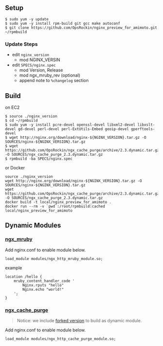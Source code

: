 

## Setup

```
$ sudo yum -y update
$ sudo yum -y install rpm-build git gcc make autoconf
$ git clone https://github.com/OpsRockin/nginx_preview_for_amimoto.git ~/rpmbuild
```

### Update Steps

- edit `nginx_version`
  - mod NGINX_VERSIN
- edit `SPECS/nginx.spec`
  - mod Version, Release
  - mod ngx_mruby_rev (optional)
  - append note to `%changelog` section

## Build

on EC2

```
$ source ./nginx_version
$ cd ~/rpmbuild
$ sudo yum -y install pcre-devel openssl-devel libxml2-devel libxslt-devel gd-devel perl-devel perl-ExtUtils-Embed geoip-devel gperftools-devel
$ wget http://nginx.org/download/nginx-${NGINX_VERSION}.tar.gz -O SOURCES/nginx-${NGINX_VERSION}.tar.gz
$ wget https://github.com/OpsRockin/ngx_cache_purge/archive/2.3.dynamic.tar.gz -O SOURCES/ngx_cache_purge_2.3.dynamic.tar.gz
$ rpmbuild -ba SPECS/nginx.spec
```

or Docker

```
source ./nginx_version
wget http://nginx.org/download/nginx-${NGINX_VERSION}.tar.gz -O SOURCES/nginx-${NGINX_VERSION}.tar.gz
wget https://github.com/OpsRockin/ngx_cache_purge/archive/2.3.dynamic.tar.gz -O SOURCES/ngx_cache_purge_2.3.dynamic.tar.gz
docker build -t local/nginx_preview_for_amimoto .
docker run --rm -v `pwd`:/root/rpmbuild:cached local/nginx_preview_for_amimoto
```


## Dynamic Modules

### [ngx_mruby](https://github.com/matsumoto-r/ngx_mruby)

Add nginx.conf to enable module below.

```
load_module modules/ngx_http_mruby_module.so;
```

example

```
location /hello {
    mruby_content_handler_code '
        Nginx.rputs "hello"
        Nginx.echo "world!"
    ';
}
```


### [ngx_cache_purge](https://github.com/FRiCKLE/ngx_cache_purge)

> Notice: we include [forked version](https://github.com/OpsRockin/ngx_cache_purge) to build as dynamic module.

Add nginx.conf to enable module below.

```
load_module modules/ngx_http_cache_purge_module.so;
```


